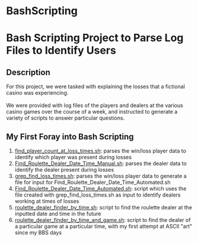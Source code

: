 # BashScripting
<h1>Bash Scripting Project to Parse Log Files to Identify Users</h1>

<h2>Description</h2>
For this project, we were tasked with explaining the losses that a fictional casino was experiencing.  
<br></br>
We were provided with log files of the players and dealers at the various casino games over the course of a week, and instructed to generate a variety of scripts to answer particular questions.

## My First Foray into Bash Scripting

1. [find_player_count_at_loss_times.sh](Scripts/find_player_count_at_loss_times.sh): parses the win/loss player data to identify which player was present during losses 
2. [Find_Roulette_Dealer_Date_Time_Manual.sh](Scripts/Find_Roulette_Dealer_Date_Time_Manual.sh): parses the dealer data to identify the dealer present during losses 
3. [grep_find_loss_times.sh](Scripts/grep_find_loss_times.sh): parses the win/loss player data to generate a file for input for Find_Roulette_Dealer_Date_Time_Automated.sh
4. [Find_Roulette_Dealer_Date_Time_Automated.sh](Scripts/Find_Roulette_Dealer_Date_Time_Automated.sh): script which uses the file created with grep_find_loss_times.sh as input to identify dealers working at times of losses
5. [roulette_dealer_finder_by_time.sh](Scripts/roulette_dealer_finder_by_time.sh): script to find the roulette dealer at the inputted date and time in the future
6. [roulette_dealer_finder_by_time_and_game.sh](Scripts/roulette_dealer_finder_by_time_and_game.sh): script to find the dealer of a particular game at a particular time, with my first attempt at ASCII "art" since my BBS days


<!-- 
<br />
Roulette Dealer Finder by Time and Game:  <br/>
<img src="https://imgur.com/a/OaZufZh" height="80%" width="80%" alt="Roulette Dealer Finder by Time and Game"/>
<br />
-->
